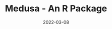---
title: Medusa - An R Package
summary: Medusa was built to clean and tidy demographic data for SIOP
tags:
  - R
  - EDA
  - Data Analysis
date: '2022-03-08'

# Optional external URL for project (replaces project detail page).
external_link: 'https://szarr.github.io/medusa/'

links:
url_code: ''
url_pdf: ''
url_slides: ''
url_video: ''

# Slides (optional).
#   Associate this project with Markdown slides.
#   Simply enter your slide deck's filename without extension.
#   E.g. `slides = "example-slides"` references `content/slides/example-slides.md`.
#   Otherwise, set `slides = ""`.
slides: ""
---